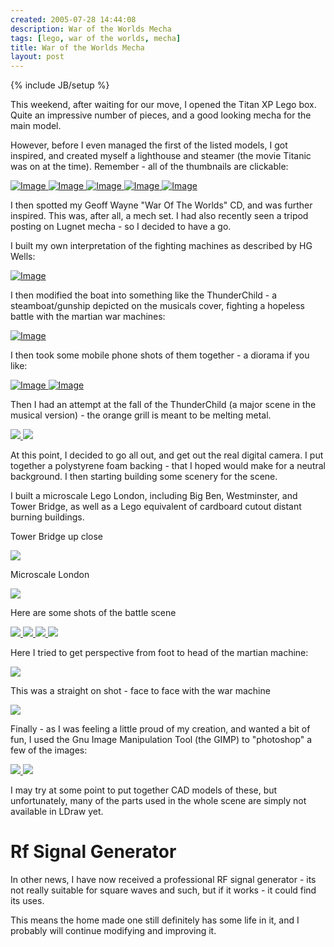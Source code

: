 ```yaml
---
created: 2005-07-28 14:44:08
description: War of the Worlds Mecha
tags: [lego, war of the worlds, mecha]
title: War of the Worlds Mecha
layout: post
---
```

{% include JB/setup %}

This weekend, after waiting for our move, I opened the Titan XP Lego box. Quite an impressive number of pieces, and a good looking mecha for the main model.

However, before I even managed the first of the listed models, I got inspired, and created myself a lighthouse and steamer (the movie Titanic was on at the time). Remember - all of the thumbnails are clickable:

<a class="internal" href="browseimage288">
  <img alt="Image" class="regImage pluginImg" src="image288&amp;thumb=1"/>
</a>
<a class="internal" href="browseimage289">
   <img alt="Image" class="regImage pluginImg" src="image289&amp;thumb=1"/>
</a>
<a class="internal" href="browseimage291">
   <img alt="Image" class="regImage pluginImg" src="image291&amp;thumb=1"/>
</a>
<a class="internal" href="browseimage292">
   <img alt="Image" class="regImage pluginImg" src="image292&amp;thumb=1"/>
</a>
<a class="internal" href="browseimage295">
   <img alt="Image" class="regImage pluginImg" src="image295&amp;thumb=1"/>
</a>

I then spotted my Geoff Wayne "War Of The Worlds" CD, and was further inspired. This was, after all, a mech set. I had also recently seen a tripod posting on Lugnet mecha - so I decided to have a go.

I built my own interpretation of the fighting machines as described by HG Wells:

<a class="internal" href="browseimage286">
   <img alt="Image" class="regImage pluginImg" src="image286&amp;thumb=1"/>
</a>

I then modified the boat into something like the ThunderChild - a steamboat/gunship depicted on the musicals cover, fighting a hopeless battle with the martian war machines:

<a class="internal" href="browseimage284">
   <img alt="Image" class="regImage pluginImg" src="image284&amp;thumb=1"/>
</a>

I then took some mobile phone shots of them together - a diorama if you like:

<a class="internal" href="browseimage285">
   <img alt="Image" class="regImage pluginImg" src="image285&amp;thumb=1"/>
</a>
<a class="internal" href="browseimage283">
   <img alt="Image" class="regImage pluginImg" src="image283&amp;thumb=1"/>
</a>

Then I had an attempt at the fall of the ThunderChild (a major scene in the musical version) - the orange grill is meant to be melting metal.

<a href="browseimage282">
   <img src="image284&amp;thumb=1"/>
</a>
<a href="browseimage287">
   <img src="image284&amp;thumb=1"/>
</a>

At this point, I decided to go all out, and get out the real digital camera. I put together a polystyrene foam backing - that I hoped would make for a neutral background. I then starting building some scenery for the scene.

I built a microscale Lego London, including Big Ben, Westminster, and Tower Bridge, as well as a Lego equivalent of cardboard cutout distant burning buildings.

Tower Bridge up close

<a href="browseimage290">
   <img src="image290&amp;thumb=1"/>
</a>

Microscale London

<a href="browseimage297">
   <img src="image297&amp;thumb=1"/>
</a>

Here are some shots of the battle scene

<a href="browseimage293">
   <img src="image293&amp;thumb=1"/>
</a>
<a href="browseimage298">
   <img src="image298&amp;thumb=1"/>
</a>
<a href="browseimage296">
   <img src="image296&amp;thumb=1"/>
</a>
<a href="browseimage303">
   <img src="image303&amp;thumb=1"/>
</a>

Here I tried to get perspective from foot to head of the martian machine:

<a href="browseimage294">
   <img src="image294&amp;thumb=1"/>
</a>

This was a straight on shot - face to face with the war machine

<a href="browseimage300">
   <img src="image300&amp;thumb=1"/>
</a>

Finally - as I was feeling a little proud of my creation, and wanted a bit of fun, I used the Gnu Image Manipulation Tool (the GIMP) to "photoshop" a few of the images:

<a href="browseimage299">
   <img src="image299&amp;thumb=1"/>
</a>

<a href="browseimage302">
   <img src="image302&amp;thumb=1"/>
</a>

I may try at some point to put together CAD models of these, but unfortunately, many of the parts used in the whole scene are simply not available in LDraw yet.

# Rf Signal Generator

In other news, I have now received a professional RF signal generator - its not really suitable for square waves and such, but if it works - it could find its uses.

This means the home made one still definitely has some life in it, and I probably will continue modifying and improving it.
